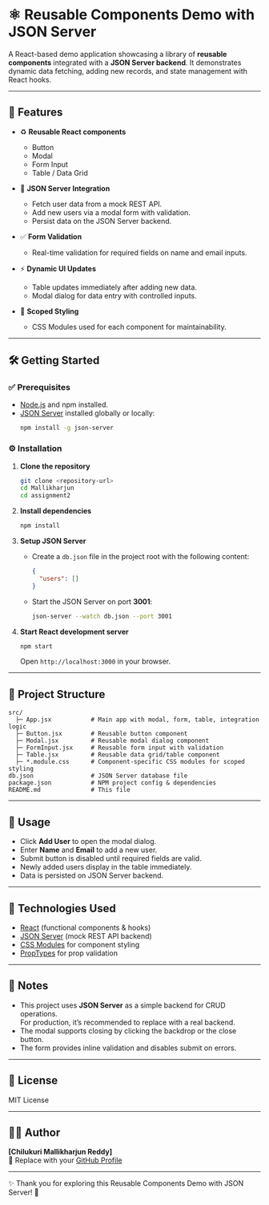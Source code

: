 # ⚛️ Reusable Components Demo with JSON Server

A React-based demo application showcasing a library of **reusable components** integrated with a **JSON Server backend**. It demonstrates dynamic data fetching, adding new records, and state management with React hooks.

---

## 🚀 Features

- ♻️ **Reusable React components**
  - Button
  - Modal
  - Form Input
  - Table / Data Grid

- 🔗 **JSON Server Integration**
  - Fetch user data from a mock REST API.
  - Add new users via a modal form with validation.
  - Persist data on the JSON Server backend.

- ✅ **Form Validation**
  - Real-time validation for required fields on name and email inputs.

- ⚡ **Dynamic UI Updates**
  - Table updates immediately after adding new data.
  - Modal dialog for data entry with controlled inputs.

- 🎨 **Scoped Styling**
  - CSS Modules used for each component for maintainability.

---

## 🛠️ Getting Started

### ✅ Prerequisites
- [Node.js](https://nodejs.org/) and npm installed.
- [JSON Server](https://github.com/typicode/json-server) installed globally or locally:
  ```bash
  npm install -g json-server
  ```

### ⚙️ Installation

1. **Clone the repository**
   ```bash
   git clone <repository-url>
   cd Mallikharjun
   cd assignment2
   ```

2. **Install dependencies**
   ```bash
   npm install
   ```

3. **Setup JSON Server**
   - Create a `db.json` file in the project root with the following content:
     ```json
     {
       "users": []
     }
     ```
   - Start the JSON Server on port **3001**:
     ```bash
     json-server --watch db.json --port 3001
     ```

4. **Start React development server**
   ```bash
   npm start
   ```
   Open `http://localhost:3000` in your browser.

---

## 📂 Project Structure

```
src/
  ├─ App.jsx           # Main app with modal, form, table, integration logic
  ├─ Button.jsx        # Reusable button component
  ├─ Modal.jsx         # Reusable modal dialog component
  ├─ FormInput.jsx     # Reusable form input with validation
  ├─ Table.jsx         # Reusable data grid/table component
  ├─ *.module.css      # Component-specific CSS modules for scoped styling
db.json                # JSON Server database file
package.json           # NPM project config & dependencies
README.md              # This file
```

---

## 📖 Usage

- Click **Add User** to open the modal dialog.
- Enter **Name** and **Email** to add a new user.
- Submit button is disabled until required fields are valid.
- Newly added users display in the table immediately.
- Data is persisted on JSON Server backend.

---

## 🧰 Technologies Used

- [React](https://react.dev/) (functional components & hooks)
- [JSON Server](https://github.com/typicode/json-server) (mock REST API backend)
- [CSS Modules](https://github.com/css-modules/css-modules) for component styling
- [PropTypes](https://reactjs.org/docs/typechecking-with-proptypes.html) for prop validation

---

## 📝 Notes

- This project uses **JSON Server** as a simple backend for CRUD operations.  
  For production, it’s recommended to replace with a real backend.
- The modal supports closing by clicking the backdrop or the close button.
- The form provides inline validation and disables submit on errors.

---

## 📜 License

MIT License

---

## 👨‍💻 Author

**[Chilukuri Mallikharjun Reddy]**  
🔗 Replace with your [GitHub Profile](https://github.com/your-username)

---

✨ Thank you for exploring this Reusable Components Demo with JSON Server! 🚀
